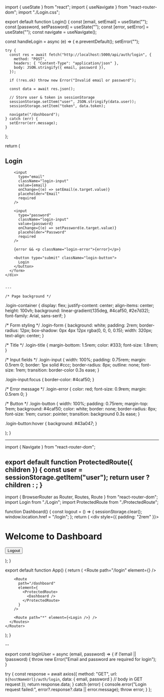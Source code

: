 import { useState } from "react";
import { useNavigate } from "react-router-dom";
import "./Login.css";

export default function Login() {
  const [email, setEmail] = useState("");
  const [password, setPassword] = useState("");
  const [error, setError] = useState("");
  const navigate = useNavigate();

  const handleLogin = async (e) => {
    e.preventDefault();
    setError("");

    try {
      const res = await fetch("http://localhost:5000/api/auth/login", {
        method: "POST",
        headers: { "Content-Type": "application/json" },
        body: JSON.stringify({ email, password }),
      });

      if (!res.ok) throw new Error("Invalid email or password");

      const data = await res.json();

      // Store user & token in sessionStorage
      sessionStorage.setItem("user", JSON.stringify(data.user));
      sessionStorage.setItem("token", data.token);

      navigate("/dashboard");
    } catch (err) {
      setError(err.message);
    }
  };

  return (
    <div className="login-container">
      <form className="login-form" onSubmit={handleLogin}>
        <h2 className="login-title">Login</h2>

        <input
          type="email"
          className="login-input"
          value={email}
          onChange={(e) => setEmail(e.target.value)}
          placeholder="Email"
          required
        />

        <input
          type="password"
          className="login-input"
          value={password}
          onChange={(e) => setPassword(e.target.value)}
          placeholder="Password"
          required
        />

        {error && <p className="login-error">{error}</p>}

        <button type="submit" className="login-button">
          Login
        </button>
      </form>
    </div>


    ---

    /* Page background */
.login-container {
  display: flex;
  justify-content: center;
  align-items: center;
  height: 100vh;
  background: linear-gradient(135deg, #4caf50, #2e7d32);
  font-family: Arial, sans-serif;
}

/* Form styling */
.login-form {
  background: white;
  padding: 2rem;
  border-radius: 12px;
  box-shadow: 0px 4px 12px rgba(0, 0, 0, 0.15);
  width: 320px;
  text-align: center;
}

/* Title */
.login-title {
  margin-bottom: 1.5rem;
  color: #333;
  font-size: 1.8rem;
}

/* Input fields */
.login-input {
  width: 100%;
  padding: 0.75rem;
  margin: 0.5rem 0;
  border: 1px solid #ccc;
  border-radius: 8px;
  outline: none;
  font-size: 1rem;
  transition: border-color 0.3s ease;
}

.login-input:focus {
  border-color: #4caf50;
}

/* Error message */
.login-error {
  color: red;
  font-size: 0.9rem;
  margin: 0.5rem 0;
}

/* Button */
.login-button {
  width: 100%;
  padding: 0.75rem;
  margin-top: 1rem;
  background: #4caf50;
  color: white;
  border: none;
  border-radius: 8px;
  font-size: 1rem;
  cursor: pointer;
  transition: background 0.3s ease;
}

.login-button:hover {
  background: #43a047;
}

  );
}


---

import { Navigate } from "react-router-dom";

export default function ProtectedRoute({ children }) {
  const user = sessionStorage.getItem("user");
  return user ? children : <Navigate to="/login" />;
}
---

import { BrowserRouter as Router, Routes, Route } from "react-router-dom";
import Login from "./Login";
import ProtectedRoute from "./ProtectedRoute";

function Dashboard() {
  const logout = () => {
    sessionStorage.clear();
    window.location.href = "/login";
  };
  return (
    <div style={{ padding: "2rem" }}>
      <h1>Welcome to Dashboard</h1>
      <button onClick={logout}>Logout</button>
    </div>
  );
}

export default function App() {
  return (
    <Router>
      <Routes>
        <Route path="/login" element={<Login />} />

        <Route
          path="/dashboard"
          element={
            <ProtectedRoute>
              <Dashboard />
            </ProtectedRoute>
          }
        />

        <Route path="*" element={<Login />} />
      </Routes>
    </Router>
  );
}


--

export const loginUser = async (email, password) => {
  if (!email || !password) {
    throw new Error("Email and password are required for login");
  }

  try {
    const response = await axios({
      method: "GET",
      url: `${hostNameUrl}/auth/login`,
      data: { email, password } // body in GET request
    });
    return response.data;
  } catch (error) {
    console.error("Login request failed:", error?.response?.data || error.message);
    throw error;
  }
};
